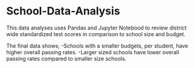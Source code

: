 # School-Data-Analysis

This data analyses uses Pandas and Jupyter Notebood to review district wide standardized test scores in comparison to school size and budget.

The final data shows;
-Schools with a smaller budgets, per student, have higher overall passing rates.
-Larger sized schools have lower overall passing rates compared to smaller size schools.